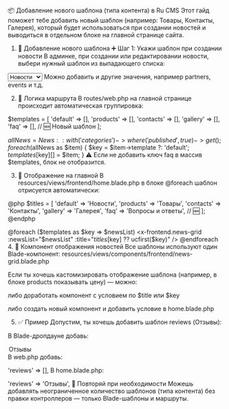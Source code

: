 📦 Добавление нового шаблона (типа контента) в Ru CMS
Этот гайд поможет тебе добавить новый шаблон (например: Товары, Контакты, Галерея), который будет использоваться при создании новостей и выводиться в отдельном блоке на главной странице сайта.

1. 📁 Добавление нового шаблона
➕ Шаг 1: Укажи шаблон при создании новости
В админке, при создании или редактировании новости, выбери нужный шаблон из выпадающего списка:

<select name="template">
    <option value="default">Новости</option>
    <option value="products">Товары</option>
    <option value="contacts">Контакты</option>
    <option value="gallery">Галерея</option>
    <option value="faq">FAQ</option> <!-- 🆕 Новый шаблон -->
</select>
Можно добавить и другие значения, например partners, events и т.д.

2. 🧠 Логика маршрута
В routes/web.php на главной странице происходит автоматическая группировка:

$templates = [
    'default' => [],
    'products' => [],
    'contacts' => [],
    'gallery' => [],
    'faq' => [], // 🆕 Новый шаблон
];

$allNews = News::with('categories')->where('published', true)->get();
foreach ($allNews as $item) {
    $key = $item->template ?: 'default';
    $templates[$key][] = $item;
}
⚠️ Если не добавить ключ faq в массив $templates, блок не отобразится.

3. 🧾 Отображение на главной
В resources/views/frontend/home.blade.php в блоке @foreach шаблон отрисуется автоматически:

@php
    $titles = [
        'default' => 'Новости',
        'products' => 'Товары',
        'contacts' => 'Контакты',
        'gallery' => 'Галерея',
        'faq' => 'Вопросы и ответы', // 🆕
    ];
@endphp

@foreach ($templates as $key => $newsList)
    <x-frontend.news-grid
        :newsList="$newsList"
        :title="$titles[$key] ?? ucfirst($key)"
    />
@endforeach
4. 🧩 Компонент отображения новостей
Все шаблоны используют один Blade-компонент:
resources/views/components/frontend/news-grid.blade.php

Если ты хочешь кастомизировать отображение шаблона (например, в блоке products показывать цену) — можно:

либо доработать компонент с условием по $title или $key

либо создать новый компонент и добавить условие в home.blade.php

5. ✅ Пример
Допустим, ты хочешь добавить шаблон reviews (Отзывы):

В Blade-дропдауне добавь:

<option value="reviews">Отзывы</option>
В web.php добавь:

'reviews' => [],
В home.blade.php:

'reviews' => 'Отзывы',
🔁 Повторяй при необходимости
Можешь добавлять неограниченное количество шаблонов (типа контента) без правки контроллеров — только Blade-шаблоны и маршруты.

